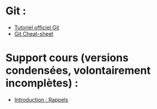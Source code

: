 # Git :

* [Tutoriel officiel Git](https://git-scm.com/docs/gittutorial)
* [Git Cheat-sheet](https://education.github.com/git-cheat-sheet-education.pdf)

# Support cours (versions condensées, volontairement incomplètes) :
* [Introduction : Rappels](https://pageperso.lis-lab.fr/~petru.valicov/Cours/M3105/Introduction_x4.pdf)
